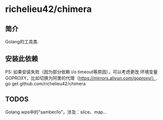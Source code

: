 # richelieu42/chimera

## 简介
Golang的工具类.

## 安装此依赖
PS: 如果安装失败（因为部分依赖 i/o timeout等原因），可以考虑更改
环境变量GOPROXY，比如切换为阿里的代理（https://mirrors.aliyun.com/goproxy/）.
go get github.com/richelieu42/chimera

## TODOS
Golang.wps中的"samber/lo"，涉及：slice、map...
